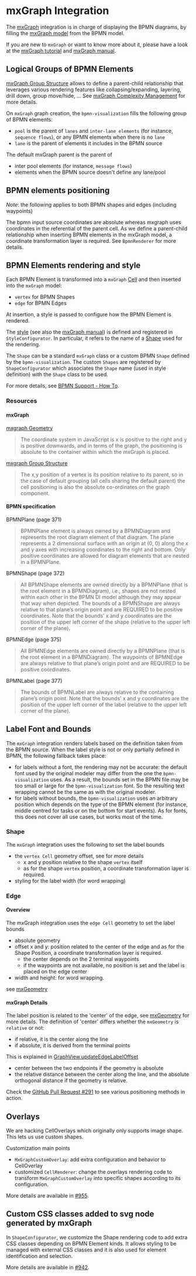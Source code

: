 # mxGraph Integration

The [mxGraph](https://jgraph.github.io/mxgraph/) integration is in charge of displaying the BPMN diagrams, by filling the
[mxGraph model](https://jgraph.github.io/mxgraph/docs/manual.html#3.1.1) from the BPMN model.

If you are new to `mxGraph` or want to know more about it, please have a look at the [mxGraph tutorial](https://jgraph.github.io/mxgraph/docs/tutorial.html)
and [mxGraph manual](https://jgraph.github.io/mxgraph/docs/manual.html).


## Logical Groups of BPMN Elements

[mxGraph Group Structure](https://jgraph.github.io/mxgraph/docs/manual.html#3.1.4) allows to define a parent-child relationship
that leverages various rendering features like collapsing/expanding, layering, drill down, group move/hide, ...
See [mxGraph Complexity Management](https://jgraph.github.io/mxgraph/docs/manual.html#3.1.5) for more details.

On `mxGraph` graph creation, the `bpmn-visualization` fills the following group of BPMN elements:
- `pool` is the parent of `lanes` and `inter-lane elements` (for instance, `sequence flows`), or any BPMN elements when there is no `lane`
- `lane` is the parent of elements it includes in the BPMN source

The default mxGraph parent is the parent of

* inter pool elements (for instance, `message flows`)
* elements when the BPMN source doesn't define any lane/pool


## BPMN elements positioning

*Note*: the following applies to both BPMN shapes and edges (including waypoints)

The bpmn input source coordinates are absolute whereas mxgraph uses coordinates in the referential of the parent cell.
As we define a parent-child relationship when inserting BPMN elements in the mxGraph model, a coordinate transformation
layer is required. See `BpmnRenderer` for more details.


## BPMN Elements rendering and style

Each BPMN Element is transformed into a `mxGraph` [Cell](https://jgraph.github.io/mxgraph/docs/manual.html#3.1.3.4) and then inserted into the `mxGraph` model:
- `vertex` for BPMN Shapes
- `edge` for BPMN Edges

At insertion, a style is passed to configure how the BPMN Element is rendered.

The [style](https://jgraph.github.io/mxgraph/docs/js-api/files/view/mxStylesheet-js.html) (see also the [mxGraph manual](https://jgraph.github.io/mxgraph/docs/manual.html#3.1.3.1))
is defined and registered in `StyleConfigurator`. In particular, it refers to the name of a [Shape](https://jgraph.github.io/mxgraph/docs/js-api/files/shape/Shape-js.html)
used for the rendering.

The `Shape` can be a standard `mxGraph` class or a custom BPMN `Shape` defined by the `bpmn-visualization`. The custom `Shapes` are registered by `ShapeConfigurator`
which associates the `Shape` name (used in style definition) with the `Shape` class to be used.

For more details, see [BPMN Support - How To](./bpmn-support-how-to.md).


### Resources

#### mxGraph

[mxgraph Geometry](https://jgraph.github.io/mxgraph/docs/manual.html#3.1.3.2)
> The coordinate system in JavaScript is x is positive to the right and y is positive
> downwards, and in terms of the graph, the positioning is absolute to the container
> within which the mxGraph is placed.

[mxgraph Group Structure](https://jgraph.github.io/mxgraph/docs/manual.html#3.1.4)
> The x,y position of a vertex is its position relative to its parent, so in the case of
> default grouping (all cells sharing the default parent) the cell positioning is also
> the absolute co-ordinates on the graph component.


#### BPMN specification

BPMNPlane (page 371)
> BPMNPlane element is always owned by a BPMNDiagram and represents the root diagram element of that diagram.
> The plane represents a 2 dimensional surface with an origin at (0, 0) along the x and y axes with increasing coordinates
> to the right and bottom. Only positive coordinates are allowed for diagram elements that are nested in a BPMNPlane.

BPMNShape (page 372)
> All BPMNShape elements are owned directly by a BPMNPlane (that is the root element in a BPMNDiagram), i.e., shapes
> are not nested within each other in the BPMN DI model although they may appear that way when depicted. The bounds
> of a BPMNShape are always relative to that plane’s origin point and are REQUIRED to be positive coordinates. Note that
> the bounds’ x and y coordinates are the position of the upper left corner of the shape (relative to the upper left corner of
> the plane).


BPMNEdge (page 375)
> All BPMNEdge elements are owned directly by a BPMNPlane (that is the root element in a BPMNDiagram). The
> waypoints of BPMNEdge are always relative to that plane’s origin point and are REQUIRED to be positive coordinates.

BPMNLabel (page 377)
> The bounds of BPMNLabel are always relative to the containing plane’s origin point. Note that the bounds’ x and y
> coordinates are the position of the upper left corner of the label (relative to the upper left corner of the plane).


## Label Font and Bounds

The `mxGraph` integration renders labels based on the definition taken from the BPMN source. When the label style is not
or only partially defined in BPMN, the following fallback takes place:
- for labels without a font, the rendering may not be accurate: the default font used by the original modeler may differ
from the one the `bpmn-visualization` uses. As a result, the bounds set in the BPMN file may be too small or large for the `bpmn-visualization` font. So the
resulting text wrapping cannot be the same as with the original modeler.
- for labels without bounds, the `bpmn-visualization` uses an arbitrary position which depends on the type of the BPMN element (for instance, middle
centred for tasks or on the bottom for start events). As for fonts, this does not cover all use cases, but works most of
the time.

### Shape

The `mxGraph` integration uses the following to set the label bounds
- the `vertex Cell` geometry offset, see 
for more details
  - x and y position relative to the shape `vertex` itself
  - as for the  shape `vertex` position, a coordinate transformation layer is required.
- styling for the label width (for word wrapping)

### Edge

#### Overview

The mxGraph integration uses the `edge Cell` geometry to set the label bounds
- absolute geometry
- offset x and y: position related to the center of the edge and as for the Shape Position, a coordinate transformation layer is required.
  - the center depends on the 2 terminal waypoints
  - if the waypoints are not available, no position is set and the label is placed on the edge center
- width and height: for word wrapping.

see [mxGeometry](https://github.com/jgraph/mxgraph/blob/v4.2.2/javascript/src/js/model/mxGeometry.js#L60)

#### mxGraph Details

The label position is related to the 'center' of the edge, see [mxGeometry](https://github.com/jgraph/mxgraph/blob/v4.2.2/javascript/src/js/model/mxGeometry.js#L35)
for more details. The definition of 'center' differs whether the `mxGeometry` is `relative` or not:
- if relative, it is the center along the line
- if absolute, it is derived from the terminal points

This is explained in [GraphView.updateEdgeLabelOffset](https://github.com/jgraph/mxgraph/blob/v4.2.2/javascript/src/js/view/GraphView.js#L2187)
- center between the two endpoints if the geometry is absolute
- the relative distance between the center along the line, and the absolute orthogonal distance if the geometry is relative.

Check the [GitHub Pull Request #291](https://github.com/process-analytics/bpmn-visualization-js/pull/291#issuecomment-642024601)
to see various positioning methods in action.


## Overlays

We are hacking CellOverlays which originally only supports image shape. This lets us use custom shapes.

Customization main points
- `MxGraphCustomOverlay`: add extra configuration and behavior to CellOverlay
- customized `CellRenderer`: change the overlays rendering code to transform `MxGraphCustomOverlay` into specific shapes 
according to its configuration.

More details are available in [#955](https://github.com/process-analytics/bpmn-visualization-js/issues/955).


## Custom CSS classes added to svg node generated by mxGraph

In `ShapeConfigurator`, we customize the Shape rendering code to add extra CSS classes depending on BPMN Element kinds.
It allows styling to be managed with external CSS classes and it is also used for element identification and selection.

More details are available in [#942](https://github.com/process-analytics/bpmn-visualization-js/issues/942).
